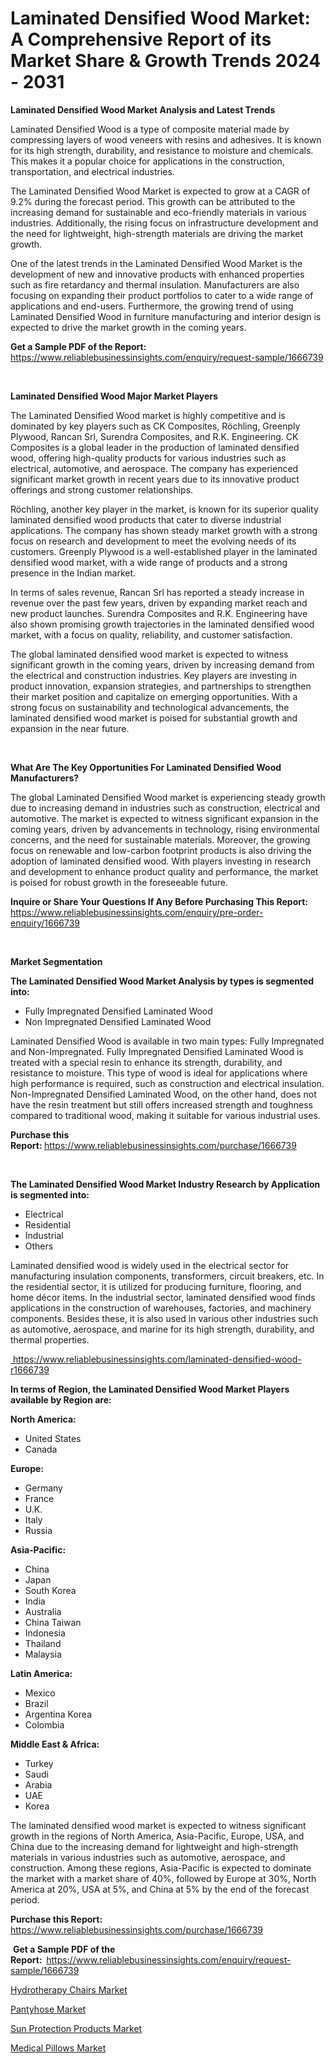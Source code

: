<p><h1>Laminated Densified Wood Market: A Comprehensive Report of its Market Share & Growth Trends 2024 - 2031</h1></p><p><strong>Laminated Densified Wood Market Analysis and Latest Trends</strong></p>
<p><p>Laminated Densified Wood is a type of composite material made by compressing layers of wood veneers with resins and adhesives. It is known for its high strength, durability, and resistance to moisture and chemicals. This makes it a popular choice for applications in the construction, transportation, and electrical industries.</p><p>The Laminated Densified Wood Market is expected to grow at a CAGR of 9.2% during the forecast period. This growth can be attributed to the increasing demand for sustainable and eco-friendly materials in various industries. Additionally, the rising focus on infrastructure development and the need for lightweight, high-strength materials are driving the market growth.</p><p>One of the latest trends in the Laminated Densified Wood Market is the development of new and innovative products with enhanced properties such as fire retardancy and thermal insulation. Manufacturers are also focusing on expanding their product portfolios to cater to a wide range of applications and end-users. Furthermore, the growing trend of using Laminated Densified Wood in furniture manufacturing and interior design is expected to drive the market growth in the coming years.</p></p>
<p><strong>Get a Sample PDF of the Report:&nbsp;</strong> <a href="https://www.reliablebusinessinsights.com/enquiry/request-sample/1666739">https://www.reliablebusinessinsights.com/enquiry/request-sample/1666739</a></p>
<p>&nbsp;</p>
<p><strong>Laminated Densified Wood Major Market Players</strong></p>
<p><p>The Laminated Densified Wood market is highly competitive and is dominated by key players such as CK Composites, Röchling, Greenply Plywood, Rancan Srl, Surendra Composites, and R.K. Engineering. CK Composites is a global leader in the production of laminated densified wood, offering high-quality products for various industries such as electrical, automotive, and aerospace. The company has experienced significant market growth in recent years due to its innovative product offerings and strong customer relationships.</p><p>Röchling, another key player in the market, is known for its superior quality laminated densified wood products that cater to diverse industrial applications. The company has shown steady market growth with a strong focus on research and development to meet the evolving needs of its customers. Greenply Plywood is a well-established player in the laminated densified wood market, with a wide range of products and a strong presence in the Indian market.</p><p>In terms of sales revenue, Rancan Srl has reported a steady increase in revenue over the past few years, driven by expanding market reach and new product launches. Surendra Composites and R.K. Engineering have also shown promising growth trajectories in the laminated densified wood market, with a focus on quality, reliability, and customer satisfaction.</p><p>The global laminated densified wood market is expected to witness significant growth in the coming years, driven by increasing demand from the electrical and construction industries. Key players are investing in product innovation, expansion strategies, and partnerships to strengthen their market position and capitalize on emerging opportunities. With a strong focus on sustainability and technological advancements, the laminated densified wood market is poised for substantial growth and expansion in the near future.</p></p>
<p>&nbsp;</p>
<p><strong>What Are The Key Opportunities For Laminated Densified Wood Manufacturers?</strong></p>
<p><p>The global Laminated Densified Wood market is experiencing steady growth due to increasing demand in industries such as construction, electrical and automotive. The market is expected to witness significant expansion in the coming years, driven by advancements in technology, rising environmental concerns, and the need for sustainable materials. Moreover, the growing focus on renewable and low-carbon footprint products is also driving the adoption of laminated densified wood. With players investing in research and development to enhance product quality and performance, the market is poised for robust growth in the foreseeable future.</p></p>
<p><strong>Inquire or Share Your Questions If Any Before Purchasing This Report:</strong> <a href="https://www.reliablebusinessinsights.com/enquiry/pre-order-enquiry/1666739">https://www.reliablebusinessinsights.com/enquiry/pre-order-enquiry/1666739</a></p>
<p>&nbsp;</p>
<p><strong>Market Segmentation</strong></p>
<p><strong>The Laminated Densified Wood Market Analysis by types is segmented into:</strong></p>
<p><ul><li>Fully Impregnated Densified Laminated Wood</li><li>Non Impregnated Densified Laminated Wood</li></ul></p>
<p><p>Laminated Densified Wood is available in two main types: Fully Impregnated and Non-Impregnated. Fully Impregnated Densified Laminated Wood is treated with a special resin to enhance its strength, durability, and resistance to moisture. This type of wood is ideal for applications where high performance is required, such as construction and electrical insulation. Non-Impregnated Densified Laminated Wood, on the other hand, does not have the resin treatment but still offers increased strength and toughness compared to traditional wood, making it suitable for various industrial uses.</p></p>
<p><strong>Purchase this Report:&nbsp;</strong><a href="https://www.reliablebusinessinsights.com/purchase/1666739">https://www.reliablebusinessinsights.com/purchase/1666739</a></p>
<p>&nbsp;</p>
<p><strong>The Laminated Densified Wood Market Industry Research by Application is segmented into:</strong></p>
<p><ul><li>Electrical</li><li>Residential</li><li>Industrial</li><li>Others</li></ul></p>
<p><p>Laminated densified wood is widely used in the electrical sector for manufacturing insulation components, transformers, circuit breakers, etc. In the residential sector, it is utilized for producing furniture, flooring, and home décor items. In the industrial sector, laminated densified wood finds applications in the construction of warehouses, factories, and machinery components. Besides these, it is also used in various other industries such as automotive, aerospace, and marine for its high strength, durability, and thermal properties.</p></p>
<p><a href="https://www.reliablebusinessinsights.com/laminated-densified-wood-r1666739">&nbsp;https://www.reliablebusinessinsights.com/laminated-densified-wood-r1666739</a></p>
<p><strong>In terms of Region, the Laminated Densified Wood Market Players available by Region are:</strong></p>
<p>
    <p> <strong> North America: </strong>
        <ul>
            <li>United States</li>
            <li>Canada</li>
        </ul>
        </p> 
    <p> <strong> Europe: </strong>
        <ul>
            <li>Germany</li>
            <li>France</li>
            <li>U.K.</li>
            <li>Italy</li>
            <li>Russia</li>
        </ul>
        </p> 
    <p> <strong> Asia-Pacific: </strong>
        <ul>
            <li>China</li>
            <li>Japan</li>
            <li>South Korea</li>
            <li>India</li>
            <li>Australia</li>
            <li>China Taiwan</li>
            <li>Indonesia</li>
            <li>Thailand</li>
            <li>Malaysia</li>
        </ul>
        </p> 
    <p> <strong> Latin America: </strong>
        <ul>
            <li>Mexico</li>
            <li>Brazil</li>
            <li>Argentina Korea</li>
            <li>Colombia</li>
        </ul>
        </p> 
    <p> <strong> Middle East & Africa: </strong>
        <ul>
            <li>Turkey</li>
            <li>Saudi</li>
            <li>Arabia</li>
            <li>UAE</li>
            <li>Korea</li>
        </ul>
    </p>
    </p>
<p><p>The laminated densified wood market is expected to witness significant growth in the regions of North America, Asia-Pacific, Europe, USA, and China due to the increasing demand for lightweight and high-strength materials in various industries such as automotive, aerospace, and construction. Among these regions, Asia-Pacific is expected to dominate the market with a market share of 40%, followed by Europe at 30%, North America at 20%, USA at 5%, and China at 5% by the end of the forecast period.</p></p>
<p><strong>Purchase this Report: </strong><a href="https://www.reliablebusinessinsights.com/purchase/1666739">https://www.reliablebusinessinsights.com/purchase/1666739</a></p>
<p>&nbsp;<strong>Get a Sample PDF of the Report:&nbsp;&nbsp;</strong><a href="https://www.reliablebusinessinsights.com/enquiry/request-sample/1666739">https://www.reliablebusinessinsights.com/enquiry/request-sample/1666739</a></p>
<p><strong></strong></p>
<p><p><a href="https://github.com/NorbertYates/Market-Research-Report-List-6/blob/main/hydrotherapy-chairs-market.md">Hydrotherapy Chairs Market</a></p><p><a href="https://github.com/prosalinda88/Market-Research-Report-List-6/blob/main/pantyhose-market.md">Pantyhose Market</a></p><p><a href="https://github.com/susanjprice2023/Market-Research-Report-List-2/blob/main/sun-protection-products-market.md">Sun Protection Products Market</a></p><p><a href="https://github.com/globismark/Market-Research-Report-List-4/blob/main/medical-pillows-market.md">Medical Pillows Market</a></p></p>